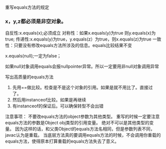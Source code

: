 重写equals方法的规定

### x，y,z都必须是非空对象。
自反性:x.equals(x);必须成立
对称性：如果x.equals(y)为true 则y.equals(x)为true;
传递性:x.equals(y)为true，y.equals(z）为true，则x.equals(z)为true
一致性：只要没有修改equals方法所涉及的信息。equals比较结果不变

x.equals(null);一定为false；



如果null对象调用equals会报nullpointer异常。所以一定要用非null对象调用异常



写出高质量的equals方法
1. 先用==做比较。检查是不是这个对象的引用。如果是就不用比了。直接过了。
2. 然后用instanceof比较。如果是再继续
3. 有instanceof的保证后。可以确保转型不会出错




注意事项：
不要改equals方法的object参数为其他类型。
重写的时候一定要注意equals方法的参数是Object obj类型的引用变量。
绝对不可以是其他类型的变量。
因为这样的话，和父类Object的equals方法名相同，但是参数列表不同，javac认为是重载。
当底层方法真的要调用equals方法的时候，不会调用你重载的equals方法，使得原本打算重载的equals方法失去了意义。